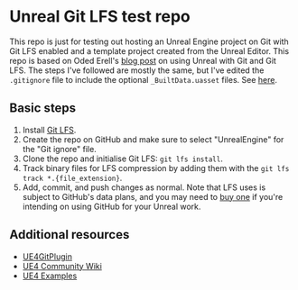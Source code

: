 # Unreal Git LFS test repo

This repo is just for testing out hosting an Unreal Engine project on Git with Git LFS enabled and a template project created from the Unreal Editor. This repo is based on Oded Erell's [blog post](https://odederell3d.blog/2020/04/22/unreal-engine-4-github-first-steps/) on using Unreal with Git and Git LFS. The steps I've followed are mostly the same, but I've edited the `.gitignore` file to include the optional `_BuiltData.uasset` files. See [here](https://community.gamedev.tv/t/failed-to-load-builtdata/119307).

## Basic steps

1. Install [Git LFS](https://git-lfs.github.com/).
2. Create the repo on GitHub and make sure to select "UnrealEngine" for the "Git ignore" file.
3. Clone the repo and initialise Git LFS: `git lfs install`.
4. Track binary files for LFS compression by adding them with the `git lfs track *.{file_extension}`.
5. Add, commit, and push changes as normal. Note that LFS uses is subject to GitHub's data plans, and you may need to [buy one](https://github.com/account/billing/data/upgrade?packs=1) if you're intending on using GitHub for your Unreal work.

## Additional resources

* [UE4GitPlugin](https://github.com/ProjectBorealis/UE4GitPlugin)
* [UE4 Community Wiki](https://ue4community.wiki/)
* [UE4 Examples](https://github.com/drichardson/UE4Examples)
